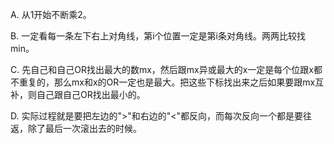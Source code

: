 A. 从1开始不断乘2。

B. 一定看每一条左下右上对角线，第i个位置一定是第i条对角线。两两比较找min。

C. 先自己和自己OR找出最大的数mx，然后跟mx异或最大的x一定是每个位跟x都不重复的，那么mx和x的OR一定也是最大。把这些下标找出来之后如果要跟mx互补，则自己跟自己OR找出最小的。

D. 实际过程就是要把左边的">"和右边的"<"都反向，而每次反向一个都是要往返，除了最后一次滚出去的时候。

